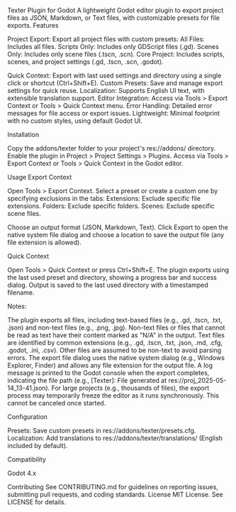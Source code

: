 Texter Plugin for Godot
A lightweight Godot editor plugin to export project files as JSON, Markdown, or Text files, with customizable presets for file exports.
Features

Project Export: Export all project files with custom presets:
All Files: Includes all files.
Scripts Only: Includes only GDScript files (.gd).
Scenes Only: Includes only scene files (.tscn, .scn).
Core Project: Includes scripts, scenes, and project settings (.gd, .tscn, .scn, .godot).


Quick Context: Export with last used settings and directory using a single click or shortcut (Ctrl+Shift+E).
Custom Presets: Save and manage export settings for quick reuse.
Localization: Supports English UI text, with extensible translation support.
Editor Integration: Access via Tools > Export Context or Tools > Quick Context menu.
Error Handling: Detailed error messages for file access or export issues.
Lightweight: Minimal footprint with no custom styles, using default Godot UI.

Installation

Copy the addons/texter folder to your project's res://addons/ directory.
Enable the plugin in Project > Project Settings > Plugins.
Access via Tools > Export Context or Tools > Quick Context in the Godot editor.

Usage
Export Context

Open Tools > Export Context.
Select a preset or create a custom one by specifying exclusions in the tabs:
Extensions: Exclude specific file extensions.
Folders: Exclude specific folders.
Scenes: Exclude specific scene files.


Choose an output format (JSON, Markdown, Text).
Click Export to open the native system file dialog and choose a location to save the output file (any file extension is allowed).

Quick Context

Open Tools > Quick Context or press Ctrl+Shift+E.
The plugin exports using the last used preset and directory, showing a progress bar and success dialog.
Output is saved to the last used directory with a timestamped filename.

Notes:

The plugin exports all files, including text-based files (e.g., .gd, .tscn, .txt, .json) and non-text files (e.g., .png, .jpg). Non-text files or files that cannot be read as text have their content marked as "N/A" in the output.
Text files are identified by common extensions (e.g., .gd, .tscn, .txt, .json, .md, .cfg, .godot, .ini, .csv). Other files are assumed to be non-text to avoid parsing errors.
The export file dialog uses the native system dialog (e.g., Windows Explorer, Finder) and allows any file extension for the output file.
A log message is printed to the Godot console when the export completes, indicating the file path (e.g., [Texter]: File generated at res://proj_2025-05-14_13-41.json).
For large projects (e.g., thousands of files), the export process may temporarily freeze the editor as it runs synchronously. This cannot be canceled once started.

Configuration

Presets: Save custom presets in res://addons/texter/presets.cfg.
Localization: Add translations to res://addons/texter/translations/ (English included by default).

Compatibility

Godot 4.x

Contributing
See CONTRIBUTING.md for guidelines on reporting issues, submitting pull requests, and coding standards.
License
MIT License. See LICENSE for details.
